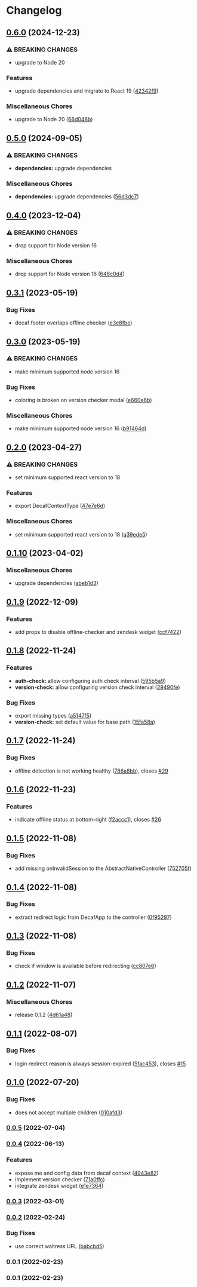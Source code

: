 # Changelog


## [0.6.0](https://github.com/teloscube/decaf-react/compare/0.5.0...0.6.0) (2024-12-23)


### ⚠ BREAKING CHANGES

* upgrade to Node 20

### Features

* upgrade dependencies and migrate to React 19 ([42342f9](https://github.com/teloscube/decaf-react/commit/42342f922075137d2be483c54c32232e9b530105))


### Miscellaneous Chores

* upgrade to Node 20 ([66d048b](https://github.com/teloscube/decaf-react/commit/66d048b191f1cf6b66a9256393fa565ff2e0a8f9))

## [0.5.0](https://github.com/teloscube/decaf-react/compare/0.4.0...0.5.0) (2024-09-05)


### ⚠ BREAKING CHANGES

* **dependencies:** upgrade dependencies

### Miscellaneous Chores

* **dependencies:** upgrade dependencies ([56d3dc7](https://github.com/teloscube/decaf-react/commit/56d3dc762118aa2a5373feb59a3a1be4a279fc06))

## [0.4.0](https://github.com/teloscube/decaf-react/compare/0.3.1...0.4.0) (2023-12-04)


### ⚠ BREAKING CHANGES

* drop support for Node version 16

### Miscellaneous Chores

* drop support for Node version 16 ([648c0d4](https://github.com/teloscube/decaf-react/commit/648c0d43960d8499aba3c1e60121012f16fb7ce7))

## [0.3.1](https://github.com/teloscube/decaf-react/compare/0.3.0...0.3.1) (2023-05-19)


### Bug Fixes

* decaf footer overlaps offline checker ([e3e8fbe](https://github.com/teloscube/decaf-react/commit/e3e8fbe6f32fd2159ed6718c39edea47181860ea))

## [0.3.0](https://github.com/teloscube/decaf-react/compare/0.2.0...0.3.0) (2023-05-19)


### ⚠ BREAKING CHANGES

* make minimum supported node version 16

### Bug Fixes

* coloring is broken on version checker modal ([e660e6b](https://github.com/teloscube/decaf-react/commit/e660e6b18f4b706e3f4013437d6231bf0f946f76))


### Miscellaneous Chores

* make minimum supported node version 16 ([b91464d](https://github.com/teloscube/decaf-react/commit/b91464d94e8ee5ab52fb6caab0d35e935a66a3a9))

## [0.2.0](https://github.com/teloscube/decaf-react/compare/0.1.10...0.2.0) (2023-04-27)


### ⚠ BREAKING CHANGES

* set minimum supported react version to 18

### Features

* export DecafContextType ([47e7e6d](https://github.com/teloscube/decaf-react/commit/47e7e6d6f209e6a5e4c3e956d9b7ee0ec92f8564))


### Miscellaneous Chores

* set minimum supported react version to 18 ([a39ede5](https://github.com/teloscube/decaf-react/commit/a39ede57e33751f517cc8a703cd902f3fcf7aa04))

## [0.1.10](https://github.com/teloscube/decaf-react/compare/0.1.9...0.1.10) (2023-04-02)


### Miscellaneous Chores

* upgrade dependencies ([abeb1d3](https://github.com/teloscube/decaf-react/commit/abeb1d375ca9eae1bbe48ebad7c92b2c218fe427))

## [0.1.9](https://github.com/teloscube/decaf-react/compare/0.1.8...0.1.9) (2022-12-09)


### Features

* add props to disable offline-checker and zendesk widget ([ccf7422](https://github.com/teloscube/decaf-react/commit/ccf74226f435133f7650b626af612740459c8277))

## [0.1.8](https://github.com/teloscube/decaf-react/compare/0.1.7...0.1.8) (2022-11-24)


### Features

* **auth-check:** allow configuring auth check interval ([595b5a9](https://github.com/teloscube/decaf-react/commit/595b5a91b4b895f396db55134731c68123babe76))
* **version-check:** allow configuring version check interval ([29490fe](https://github.com/teloscube/decaf-react/commit/29490fe4cd2948f6bb5a5fbd6dfcbeab077efe1a))


### Bug Fixes

* export missing types ([a5147f5](https://github.com/teloscube/decaf-react/commit/a5147f533ee514b56769b8dc6f0193f043f3f17b))
* **version-check:** set default value for base path ([15fa58a](https://github.com/teloscube/decaf-react/commit/15fa58ac4a7485d0bc672d2796a48eaddcd29c88))

## [0.1.7](https://github.com/teloscube/decaf-react/compare/0.1.6...0.1.7) (2022-11-24)


### Bug Fixes

* offline detection is not working healthy ([786a8bb](https://github.com/teloscube/decaf-react/commit/786a8bb1a4ff4aaa5f44adb61b1049f676eb6cdb)), closes [#29](https://github.com/teloscube/decaf-react/issues/29)

## [0.1.6](https://github.com/teloscube/decaf-react/compare/0.1.5...0.1.6) (2022-11-23)


### Features

* indicate offline status at bottom-right ([f2accc1](https://github.com/teloscube/decaf-react/commit/f2accc13b15835eec92d4c66fc7f479a7a23683f)), closes [#26](https://github.com/teloscube/decaf-react/issues/26)

## [0.1.5](https://github.com/teloscube/decaf-react/compare/0.1.4...0.1.5) (2022-11-08)


### Bug Fixes

* add missing onInvalidSession to the AbstractNativeController ([752705f](https://github.com/teloscube/decaf-react/commit/752705fb0d90a27eebbe948b9c276c6bcb19186f))

## [0.1.4](https://github.com/teloscube/decaf-react/compare/0.1.3...0.1.4) (2022-11-08)


### Bug Fixes

* extract redirect logic from DecafApp to the controller ([0f95297](https://github.com/teloscube/decaf-react/commit/0f9529759ba33dcd5ba64201868bbffcd2a3e6c0))

## [0.1.3](https://github.com/teloscube/decaf-react/compare/0.1.2...0.1.3) (2022-11-08)


### Bug Fixes

* check if window is available before redirecting ([cc807e6](https://github.com/teloscube/decaf-react/commit/cc807e65e90bb60be63bc700ac866c5178bec6a1))

## [0.1.2](https://github.com/teloscube/decaf-react/compare/0.1.1...0.1.2) (2022-11-07)


### Miscellaneous Chores

* release 0.1.2 ([4d61a48](https://github.com/teloscube/decaf-react/commit/4d61a48ea3cd991385dfba52f69b5890e69dcc75))

## [0.1.1](https://github.com/teloscube/decaf-react/compare/decaf-react-v0.1.0...decaf-react-v0.1.1) (2022-08-07)


### Bug Fixes

* login redirect reason is always session-expired ([5fac453](https://github.com/teloscube/decaf-react/commit/5fac45301712299729021a298f26f0de78fddb5f)), closes [#15](https://github.com/teloscube/decaf-react/issues/15)

## [0.1.0](https://github.com/teloscube/decaf-react/compare/0.0.5...0.1.0) (2022-07-20)


### Bug Fixes

* <DecafApp/> does not accept multiple children ([010afd3](https://github.com/teloscube/decaf-react/commit/010afd3349e369d01afae255c22b50b9abb49c41))

### [0.0.5](https://github.com/teloscube/decaf-react/compare/0.0.4...0.0.5) (2022-07-04)

### [0.0.4](https://github.com/teloscube/decaf-react/compare/0.0.3...0.0.4) (2022-06-13)


### Features

* expose me and config data from decaf context ([4943e82](https://github.com/teloscube/decaf-react/commit/4943e820f952e75f3378786bda3be0685b4a752e))
* implement version checker ([71a0ffc](https://github.com/teloscube/decaf-react/commit/71a0ffcd364dfde8a4a645fc731e5bdab0e7e052))
* integrate zendesk widget ([e1e7364](https://github.com/teloscube/decaf-react/commit/e1e736423aac8284d80d6acb01429e9f35da28aa))

### [0.0.3](https://github.com/teloscube/decaf-react/compare/0.0.2...0.0.3) (2022-03-01)

### [0.0.2](https://github.com/teloscube/decaf-react/compare/0.0.1...0.0.2) (2022-02-24)


### Bug Fixes

* use correct waitress URL ([babcbd5](https://github.com/teloscube/decaf-react/commit/babcbd53ed079dcd16342ed597fec326d06a0974))

### 0.0.1 (2022-02-23)

### 0.0.1 (2022-02-23)
